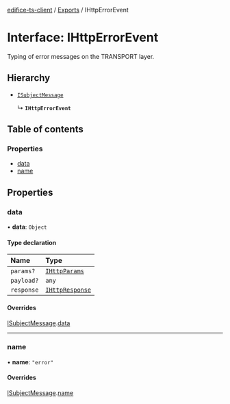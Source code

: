 [edifice-ts-client](../README.md) / [Exports](../modules.md) / IHttpErrorEvent

# Interface: IHttpErrorEvent

Typing of error messages on the TRANSPORT layer.

## Hierarchy

- [`ISubjectMessage`](ISubjectMessage.md)

  ↳ **`IHttpErrorEvent`**

## Table of contents

### Properties

- [data](IHttpErrorEvent.md#data)
- [name](IHttpErrorEvent.md#name)

## Properties

### data

• **data**: `Object`

#### Type declaration

| Name | Type |
| :------ | :------ |
| `params?` | [`IHttpParams`](../modules.md#ihttpparams) |
| `payload?` | `any` |
| `response` | [`IHttpResponse`](../modules.md#ihttpresponse) |

#### Overrides

[ISubjectMessage](ISubjectMessage.md).[data](ISubjectMessage.md#data)

___

### name

• **name**: ``"error"``

#### Overrides

[ISubjectMessage](ISubjectMessage.md).[name](ISubjectMessage.md#name)
